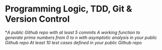 # Programming Logic, TDD, Git & Version Control
**A public Github repo with at least 5 commits*
*A working function to generate prime numbers from 0 to n with asymptotic analysis in your public Github repo*
*At least 10 test cases defined in your public Github repo*

